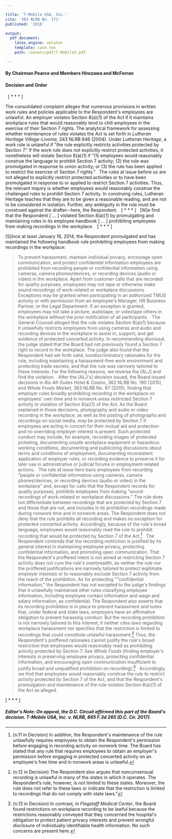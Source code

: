 ```yaml
---

title: 'T-Mobile USA, Inc.'
cite: '363 NLRB No. 171'
published: '2016'

output:
  pdf_document:
    latex_engine: xelatex
    template: case.tex
    path: /assets/pdf/T-Mobile2.pdf

---
```


#### By Chairman Pearce and Members Hirozawa and McFerran

#### Decision and Order
 
[ * * * ]

The consolidated complaint alleges that numerous provisions in written work rules and policies applicable to the Respondent's employees are unlawful. An employer violates Section 8(a)(1) of the Act if it maintains workplace rules that would reasonably tend to chill employees in the exercise of their Section 7 rights. The analytical framework for assessing whether maintenance of rules violates the Act is set forth in _Lutheran Heritage Village-Livonia_, 343 NLRB 646 (2004). Under _Lutheran Heritage_, a work rule is unlawful if "the rule explicitly restricts activities protected by Section 7." If the work rule does not explicitly restrict protected activities, it nonetheless will violate Section 8(a)(1) if "(1) employees would reasonably construe the language to prohibit Section 7 activity; (2) the rule was promulgated in response to union activity; or (3) the rule has been applied to restrict the exercise of Section 7 rights."
 
The rules at issue before us are not alleged to explicitly restrict protected activities or to have been promulgated in response to or applied to restrict Section 7 activities. Thus, the relevant inquiry is whether employees would reasonably construe the challenged rules to prohibit Section 7 activity. In construing rules, Lutheran Heritage teaches that they are to be given a reasonable reading, and are not to be considered in isolation. Further, any ambiguity in the rule must be construed against the drafter--here, the Respondent.
 
[ * * * ]
 
[W]e find that the Respondent [ … ] violated Section 8(a)(1) by promulgating and maintaining rules in its employee handbook [ … ] prohibiting employees from making recordings in the workplace.
 
[ * * * ]

[S]ince at least January 16, 2014, the Respondent promulgated and has maintained the following handbook rule prohibiting employees from making recordings in the workplace:

> To prevent harassment, maintain individual privacy, encourage open communication, and protect confidential information employees are prohibited from recording people or confidential information using cameras, camera phones/devices, or recording devices (audio or video) in the workplace. Apart from customer calls that are recorded for quality purposes, employees may not tape or otherwise make sound recordings of work-related or workplace discussions. Exceptions may be granted when participating in an authorized TMUS activity or with permission from an employee's Manager, HR Business Partner, or the Legal Department. If an exception is granted, employees may not take a picture, audiotape, or videotape others in the workplace without the prior notification of all participants.
 
The General Counsel alleged that the rule violates Section 8(a)(1) because it unlawfully restricts employees from using cameras and audio and recording devices in the workplace to assist in, support, and get evidence of protected concerted activity. In recommending dismissal, the judge stated that the Board had not previously found a Section 7 right to record in the workplace. The judge also found that the Respondent had set forth valid, nondiscriminatory rationales for the rule, including maintaining a harassment-free work environment and protecting trade secrets, and that the rule was narrowly tailored to these interests. For the following reasons, we reverse the [ALJ] and find the violation.
 
After the [ALJ's] decision issued, the Board issued decisions in _Rio All-Suites Hotel & Casino_, 362 NLRB No. 190 (2015), and _Whole Foods Market_, 363 NLRB No. 87 (2015), finding that employer rules broadly prohibiting recording in the workplace on employees' own time and in nonwork areas restricted Section 7 activity in violation of Section 8(a)(1) of the Act. As the Board explained in those decisions, photography and audio or video recording in the workplace, as well as the posting of photographs and recordings on social media, may be protected by Section 7 if employees are acting in concert for their mutual aid and protection and no overriding employer interest is present. Such protected conduct may include, for example, recording images of protected picketing, documenting unsafe workplace equipment or hazardous working conditions, documenting and publicizing discussions about terms and conditions of employment, documenting inconsistent application of employer rules, or recording evidence to preserve it for later use in administrative or judicial forums in employment-related actions.
 
The rule at issue here bans employees from recording "people or confidential information using cameras, camera phones/devices, or recording devices (audio or video) in the workplace" and, except for calls that the Respondent records for quality purposes, prohibits employees from making "sound recordings of work-related or workplace discussions." The rule does not differentiate between recordings that are protected by Section 7 and those that are not, and includes in its prohibition recordings made during nonwork time and in nonwork areas. The Respondent does not deny that the rule prohibits all recording and makes no exception for protected concerted activity. Accordingly, because of the rule's broad language, employees would reasonably read the rule to prohibit recording that would be protected by Section 7 of the Act.[^1]
 
The Respondent contends that the recording restriction is justified by its general interest in maintaining employee privacy, protecting confidential information, and promoting open communication. That the Respondent's proffered intent is not aimed at restricting Section 7 activity does not cure the rule's overbreadth, as neither the rule nor the proffered justifications are narrowly tailored to protect legitimate employer interests or to reasonably exclude Section 7 activity from the reach of the prohibition. As for protecting ""confidential information," the Respondent has not excepted to the judge's findings that it unlawfully maintained other rules classifying employee information, including employee contact information and wage and salary information, as confidential. The Respondent also asserts that its recording prohibition is in place to prevent harassment and notes that, under federal and state laws, employers have an affirmative obligation to prevent harassing conduct. But the recording prohibition is not narrowly tailored to this interest; it neither cites laws regarding workplace harassment nor specifies that the restriction is limited to recordings that could constitute unlawful harassment.[^2] Thus, the Respondent's proffered rationales cannot justify the rule's broad restriction that employees would reasonably read as prohibiting activity protected by Section 7. See _Whole Foods_ (finding employer's interests in preserving employee privacy, protecting confidential information, and encouraging open communication insufficient to justify broad and unqualified prohibition on recording).[^3]
 
Accordingly, we find that employees would reasonably construe the rule to restrict activity protected by Section 7 of the Act, and that the Respondent's promulgation and maintenance of the rule violates Section 8(a)(1) of the Act as alleged.


[^1]: (n.11 in Decision) In addition, the Respondent's maintenance of the rule unlawfully requires employees to obtain the Respondent's permission before engaging in recording activity on nonwork time. The Board has stated that any rule that requires employees to obtain an employer's permission before engaging in protected concerted activity on an employee's free time and in nonwork areas is unlawful.

[^2]: (n.12 in Decision) The Respondent also argues that nonconsensual recording is unlawful in many of the states in which it operates. The Respondent’s rule, however, is not limited to these states. Moreover, the rule does not refer to these laws or indicate that the restriction is limited to recordings that do not comply with state laws."

[^3]: (n.13 in Decision) In contrast, in _Flagstaff Medical Center_, the Board found restrictions on workplace recording to be lawful because the restrictions reasonably conveyed that they concerned the hospital's obligation to protect patient privacy interests and prevent wrongful disclosure of individually identifiable health information. No such concerns are present here.

[ * * * ]

##### Editor's Note: On appeal, the D.C. Circuit affirmed this part of the Board's decision. T-Mobile USA, Inc. v. NLRB, 865 F.3d 265 (D.C. Cir. 2017).
